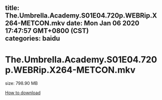 
title: The.Umbrella.Academy.S01E04.720p.WEBRip.X264-METCON.mkv
date: Mon Jan 06 2020 17:47:57 GMT+0800 (CST)    
categories: baidu
---

# The.Umbrella.Academy.S01E04.720p.WEBRip.X264-METCON.mkv
size: 798.90 MB
 
 

[How to download](https://bpcam.bemobtrk.com/go/2ceec3aa-1ca2-46d6-b9ff-aaa5c184517c?jno=5172)